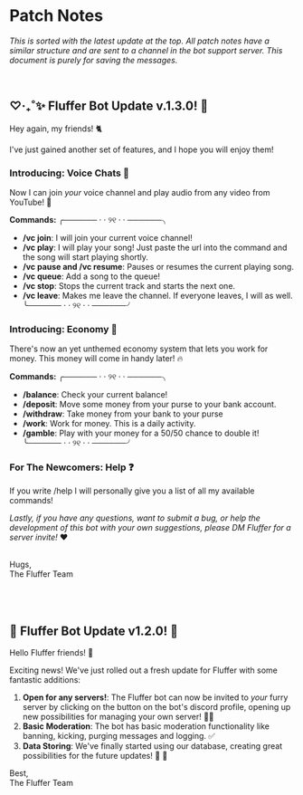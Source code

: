 # Patch Notes
_This is sorted with the latest update at the top. All patch notes have a similar structure and are sent to a channel in the bot support server. This document is purely for saving the messages._


</br>

## ‎♡‧₊˚✨  Fluffer Bot Update v.1.3.0! 🎉 
Hey again, my friends! 🐈 

I've just gained another set of features, and I hope you will enjoy them!

### Introducing: Voice Chats 💬 
Now I can join *your* voice channel and play audio from any video from YouTube! 🌈 

**Commands:**
╭────── · · ୨୧ · · ──────╮
- **/vc join**: I will join your current voice channel!
- **/vc play**: I will play your song! Just paste the url into the command and the song will start playing shortly.
- **/vc pause and /vc resume**: Pauses or resumes the current playing song.
- **/vc queue**: Add a song to the queue!
- **/vc stop**: Stops the current track and starts the next one.
- **/vc leave**: Makes me leave the channel. If everyone leaves, I will as well.
╰────── · · ୨୧ · · ──────╯

### Introducing: Economy 💸 
There's now an yet unthemed economy system that lets you work for money. This money will come in handy later! 🔥 

**Commands:**
╭────── · · ୨୧ · · ──────╮
- **/balance**: Check your current balance!
- **/deposit**: Move some money from your purse to your bank account.
- **/withdraw**: Take money from your bank to your purse
- **/work**: Work for money. This is a daily activity.
- **/gamble**: Play with your money for a 50/50 chance to double it!
╰────── · · ୨୧ · · ──────╯

### For The Newcomers: Help ❓ 
If you write /help I will personally give you a list of all my available commands! 

*Lastly, if you have any questions, want to submit a bug, or help the development of this bot with your own suggestions, please DM Fluffer for a server invite!* ❤️

<br>
Hugs,<br>
The Fluffer Team

</br>
</br>
</br>
</br>

## 🌟 Fluffer Bot Update v1.2.0! 🚀

Hello Fluffer friends! 🐾

Exciting news! We've just rolled out a fresh update for Fluffer with some fantastic additions:

1. **Open for any servers!**: The Fluffer bot can now be invited to *your* furry server by clicking on the button on the bot's discord profile, opening up new possibilities for managing your own server! 🐾💖
2. **Basic Moderation**: The bot has basic moderation functionality like banning, kicking, purging messages and logging. ✅ 
3. **Data Storing**: We've finally started using our database, creating great possibilities for the future updates! 🍃 🌺 

Best,<br>
The Fluffer Team

